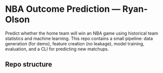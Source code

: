# NBA Outcome Prediction — Ryan-Olson

Predict whether the home team will win an NBA game using historical team statistics and machine learning.
This repo contains a small pipeline: data generation (for demo), feature creation (no leakage), model training, evaluation, and a CLI for predicting new matchups.

## Repo structure
